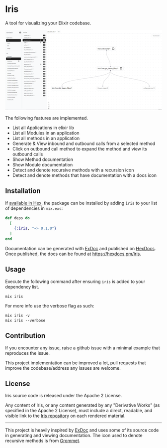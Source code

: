 # Iris

A tool for visualizing your Elixir codebase.

![Iris for Elixir screenshot](./screenshot.png)

The following features are implemented.

- List all Applications in elixir lib
- List all Modules in an application
- List all methods in an application
- Generate & View inbound and outbound calls from a selected method
- Click on outbound call method to expand the method and view its outbound calls
- Show Method documentation
- Show Module documentation
- Detect and denote recursive methods with a recursion icon
- Detect and denote methods that have documentation with a docs icon

## Installation

If [available in Hex](https://hex.pm/docs/publish), the package can be installed
by adding `iris` to your list of dependencies in `mix.exs`:

```elixir
def deps do
  [
    {:iris, "~> 0.1.0"}
  ]
end
```

Documentation can be generated with [ExDoc](https://github.com/elixir-lang/ex_doc)
and published on [HexDocs](https://hexdocs.pm). Once published, the docs can
be found at <https://hexdocs.pm/iris>.

## Usage

Execute the following command after ensuring `iris` is added to your dependency list.

```
mix iris
```

For more info use the verbose flag as such:

```
mix iris -v
mix iris --verbose
```

## Contribution

If you encounter any issue, raise a github issue with a minimal example that reproduces the issue.

This project implementation can be improved a lot, pull requests that improve the codebase/address any issues are welcome.

## License

Iris source code is released under the Apache 2 License.

Any content of Iris, or any content generated by any "Derivative Works" (as specified in the Apache 2 License), must include a direct, readable, and visible link to the [Iris repository](https://github.com/rahultumpala/iris) on each rendered material.

<hr>

This project is heavily inspired by [ExDoc](https://github.com/elixir-lang/ex_doc) and uses some of its source code in generating and viewing documentation. The icon used to denote recursive methods is from [Grommet](https://seekicon.com/artist/grommet).